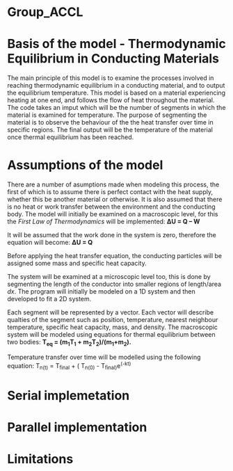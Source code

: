 # Group_ACCL
# Basis of the model - Thermodynamic Equilibrium in Conducting Materials
The main principle of this model is to examine the processes involved in reaching thermodynamic equilibrium in a conducting material, and to output the       equilibrium temperature. This model is based on a material experiencing heating at one end, and follows the flow of heat throughout the material. The code takes an imput which will be the number of segments in which the material is examined for temperature. The purpose of segmenting the material is to observe the behaviour of the the heat transfer over time in specific regions. The final output will be the temperature of the material once thermal equilibrium has been reached. 
# Assumptions of the model
There are a number of asumptions made when modeling this process, the first of which is to assume there is perfect contact with the heat supply, whether this be another material or otherwise. It is also assumed that there is no heat or work transfer between the environment and the conducting body. 
The model will initially be examined on a macroscopic level, for this the _First Law of Thermodynamics_ will be implemented: **ΔU = Q – W** 

It will be assumed that the work done in the system is zero, therefore the equation will become: **ΔU = Q**

Before applying the heat transfer equation, the conducting particles will be assigned some mass and specific heat capacity.

The system will be examined at a microscopic level too, this is done by segmenting the length of the conductor into smaller regions of length/area _dx_. The program will initially be modeled on a 1D system and then developed to fit a 2D system. 

Each segment will be represented by a vector. Each vector will describe qualties of the segment such as position, temperature, nearest neighbour temperature, specific heat capacity, mass, and density. The macroscopic system will be modeled using equations for thermal equilibrium between two bodies:
 **T<sub>eq</sub> = (m<sub>1</sub>T<sub>1</sub> + m<sub>2</sub>T<sub>2</sub>)/(m<sub>1</sub>+m<sub>2</sub>).**   

 Temperature transfer over time will be modelled using the following equation:
 T<sub>n(t)</sub> = T<sub>final</sub> + ( T<sub>n(0)</sub> - T<sub>final)</sub>e<sup>(-kt)</sup>

# Serial implemetation 
# Parallel implementation
# Limitations

